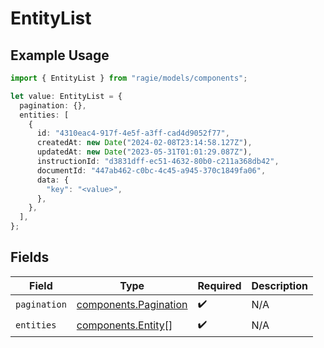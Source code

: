 # EntityList

## Example Usage

```typescript
import { EntityList } from "ragie/models/components";

let value: EntityList = {
  pagination: {},
  entities: [
    {
      id: "4310eac4-917f-4e5f-a3ff-cad4d9052f77",
      createdAt: new Date("2024-02-08T23:14:58.127Z"),
      updatedAt: new Date("2023-05-31T01:01:29.087Z"),
      instructionId: "d3831dff-ec51-4632-80b0-c211a368db42",
      documentId: "447ab462-c0bc-4c45-a945-370c1849fa06",
      data: {
        "key": "<value>",
      },
    },
  ],
};
```

## Fields

| Field                                                          | Type                                                           | Required                                                       | Description                                                    |
| -------------------------------------------------------------- | -------------------------------------------------------------- | -------------------------------------------------------------- | -------------------------------------------------------------- |
| `pagination`                                                   | [components.Pagination](../../models/components/pagination.md) | :heavy_check_mark:                                             | N/A                                                            |
| `entities`                                                     | [components.Entity](../../models/components/entity.md)[]       | :heavy_check_mark:                                             | N/A                                                            |
